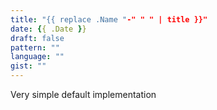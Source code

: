```yaml
---
title: "{{ replace .Name "-" " " | title }}"
date: {{ .Date }}
draft: false
pattern: ""
language: ""
gist: ""
---
```


Very simple default implementation
